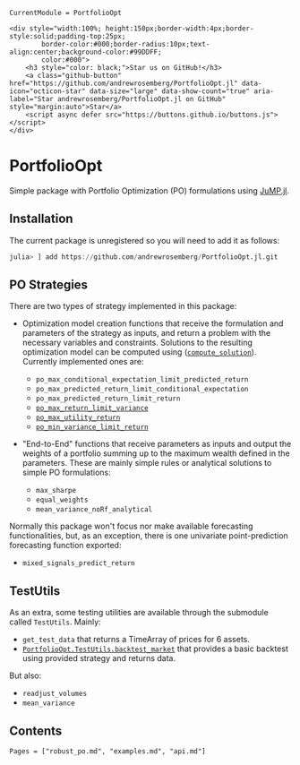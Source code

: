 ```@meta
CurrentModule = PortfolioOpt
```

```@raw html
<div style="width:100%; height:150px;border-width:4px;border-style:solid;padding-top:25px;
        border-color:#000;border-radius:10px;text-align:center;background-color:#99DDFF;
        color:#000">
    <h3 style="color: black;">Star us on GitHub!</h3>
    <a class="github-button" href="https://github.com/andrewrosemberg/PortfolioOpt.jl" data-icon="octicon-star" data-size="large" data-show-count="true" aria-label="Star andrewrosemberg/PortfolioOpt.jl on GitHub" style="margin:auto">Star</a>
    <script async defer src="https://buttons.github.io/buttons.js"></script>
</div>
```

# PortfolioOpt
Simple package with Portfolio Optimization (PO) formulations using [JuMP.jl](https://github.com/jump-dev/JuMP.jl).

## Installation

The current package is unregistered so you will need to add it as follows:

```julia
julia> ] add https://github.com/andrewrosemberg/PortfolioOpt.jl.git 
```

## PO Strategies

There are two types of strategy implemented in this package: 
 - Optimization model creation functions that receive the formulation and parameters of the strategy as inputs, and return a problem with the necessary variables and constraints. Solutions to the resulting optimization model can be computed using ([`compute_solution`](@ref)). Currently implemented ones are: 
    - `po_max_conditional_expectation_limit_predicted_return`
    - `po_max_predicted_return_limit_conditional_expectation`
    - `po_max_predicted_return_limit_return`
    - [`po_max_return_limit_variance`](@ref)
    - [`po_max_utility_return`](@ref)
    - [`po_min_variance_limit_return`](@ref)

 - "End-to-End" functions that receive parameters as inputs and output the weights of a portfolio summing up to the maximum wealth defined in the parameters. These are mainly simple rules or analytical solutions to simple PO formulations: 
    - `max_sharpe` 
    - `equal_weights` 
    - `mean_variance_noRf_analytical`

Normally this package won't focus nor make available forecasting functionalities, but, as an exception, there is one univariate point-prediction forecasting function exported: 
 - `mixed_signals_predict_return`

## TestUtils

As an extra, some testing utilities are available through the submodule called `TestUtils`. 
Mainly:
 - `get_test_data` that returns a TimeArray of prices for 6 assets.
 - [`PortfolioOpt.TestUtils.backtest_market`](@ref) that provides a basic backtest using provided strategy and returns data.

But also:
 - `readjust_volumes`
 - `mean_variance`

## Contents
```@contents
Pages = ["robust_po.md", "examples.md", "api.md"]
```
